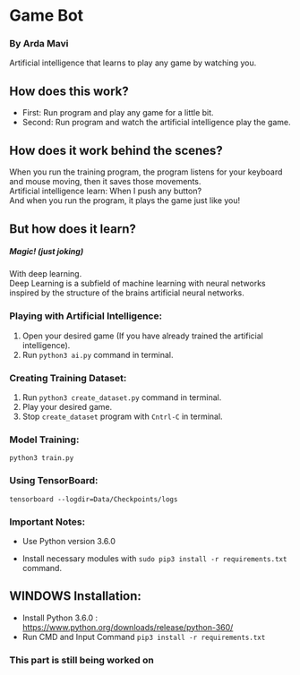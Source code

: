 # Game Bot
### By Arda Mavi

Artificial intelligence that learns to play any game by watching you.

## How does this work?
- First: Run program and play any game for a little bit.
- Second: Run program and watch the artificial intelligence play the game.

## How does it work behind the scenes?
When you run the training program, the program listens for your keyboard and mouse moving, then it saves those movements.<br>
Artificial intelligence learn: When I push any button?<br/>
And when you run the program, it plays the game just like you!

## But how does it learn?
##### Magic! (just joking)
With deep learning.<br/>
Deep Learning is a subfield of machine learning with neural networks inspired by the structure of the brains artificial neural networks.

### Playing with Artificial Intelligence:
1. Open your desired game (If you have already trained the artificial intelligence).
2. Run `python3 ai.py` command in terminal.

### Creating Training Dataset:
1. Run `python3 create_dataset.py` command in terminal.
2. Play your desired game.
3. Stop `create_dataset` program with `Cntrl-C` in terminal.

### Model Training:
`python3 train.py`

### Using TensorBoard:
`tensorboard --logdir=Data/Checkpoints/logs`

### Important Notes:
- Use Python version 3.6.0

- Install necessary modules with `sudo pip3 install -r requirements.txt` command.

## WINDOWS Installation:
- Install Python 3.6.0 : https://www.python.org/downloads/release/python-360/
- Run CMD and Input Command `pip3 install -r requirements.txt`

### This part is still being worked on
